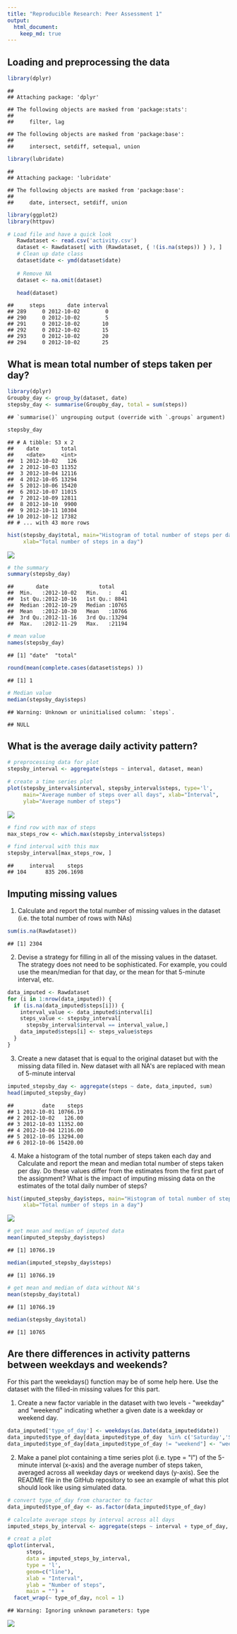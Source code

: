 ```yaml
---
title: "Reproducible Research: Peer Assessment 1"
output: 
  html_document:
    keep_md: true
---
```



## Loading and preprocessing the data

```r
library(dplyr)
```

```
## 
## Attaching package: 'dplyr'
```

```
## The following objects are masked from 'package:stats':
## 
##     filter, lag
```

```
## The following objects are masked from 'package:base':
## 
##     intersect, setdiff, setequal, union
```

```r
library(lubridate)
```

```
## 
## Attaching package: 'lubridate'
```

```
## The following objects are masked from 'package:base':
## 
##     date, intersect, setdiff, union
```

```r
library(ggplot2)
library(httpuv)

# Load file and have a quick look
   Rawdataset <- read.csv('activity.csv')
   dataset <- Rawdataset[ with (Rawdataset, { !(is.na(steps)) } ), ]
   # Clean up date class
   dataset$date <- ymd(dataset$date)
  
   # Remove NA
   dataset <- na.omit(dataset)

   head(dataset) 
```

```
##     steps       date interval
## 289     0 2012-10-02        0
## 290     0 2012-10-02        5
## 291     0 2012-10-02       10
## 292     0 2012-10-02       15
## 293     0 2012-10-02       20
## 294     0 2012-10-02       25
```


## What is mean total number of steps taken per day?


```r
library(dplyr)
Groupby_day <- group_by(dataset, date)
stepsby_day <- summarise(Groupby_day, total = sum(steps))
```

```
## `summarise()` ungrouping output (override with `.groups` argument)
```

```r
stepsby_day
```

```
## # A tibble: 53 x 2
##    date       total
##    <date>     <int>
##  1 2012-10-02   126
##  2 2012-10-03 11352
##  3 2012-10-04 12116
##  4 2012-10-05 13294
##  5 2012-10-06 15420
##  6 2012-10-07 11015
##  7 2012-10-09 12811
##  8 2012-10-10  9900
##  9 2012-10-11 10304
## 10 2012-10-12 17382
## # ... with 43 more rows
```

```r
hist(stepsby_day$total, main="Histogram of total number of steps per day", 
     xlab="Total number of steps in a day")
```

![](PA1_template_files/figure-html/unnamed-chunk-2-1.png)<!-- -->

```r
# the summary 
summary(stepsby_day)
```

```
##       date                total      
##  Min.   :2012-10-02   Min.   :   41  
##  1st Qu.:2012-10-16   1st Qu.: 8841  
##  Median :2012-10-29   Median :10765  
##  Mean   :2012-10-30   Mean   :10766  
##  3rd Qu.:2012-11-16   3rd Qu.:13294  
##  Max.   :2012-11-29   Max.   :21194
```

```r
# mean value 
names(stepsby_day)
```

```
## [1] "date"  "total"
```

```r
round(mean(complete.cases(dataset$steps) ))
```

```
## [1] 1
```

```r
# Median value
median(stepsby_day$steps)
```

```
## Warning: Unknown or uninitialised column: `steps`.
```

```
## NULL
```


## What is the average daily activity pattern?

```r
# preprocessing data for plot
stepsby_interval <- aggregate(steps ~ interval, dataset, mean)

# create a time series plot 
plot(stepsby_interval$interval, stepsby_interval$steps, type='l', 
     main="Average number of steps over all days", xlab="Interval", 
     ylab="Average number of steps")
```

![](PA1_template_files/figure-html/unnamed-chunk-3-1.png)<!-- -->

```r
# find row with max of steps
max_steps_row <- which.max(stepsby_interval$steps)

# find interval with this max
stepsby_interval[max_steps_row, ]
```

```
##     interval    steps
## 104      835 206.1698
```


## Imputing missing values

1. Calculate and report the total number of missing values in the dataset (i.e. the total number of rows with NAs)


```r
sum(is.na(Rawdataset))
```

```
## [1] 2304
```

2. Devise a strategy for filling in all of the missing values in the dataset. The strategy does not need to be sophisticated. For example, you could use the mean/median for that day, or the mean for that 5-minute interval, etc.


```r
data_imputed <- Rawdataset
for (i in 1:nrow(data_imputed)) {
  if (is.na(data_imputed$steps[i])) {
    interval_value <- data_imputed$interval[i]
    steps_value <- stepsby_interval[
      stepsby_interval$interval == interval_value,]
    data_imputed$steps[i] <- steps_value$steps
  }
}
```


3. Create a new dataset that is equal to the original dataset but with the missing data filled in.
 New dataset with all NA's are replaced with mean of 5-minute interval

```r
imputed_stepsby_day <- aggregate(steps ~ date, data_imputed, sum)
head(imputed_stepsby_day)
```

```
##         date    steps
## 1 2012-10-01 10766.19
## 2 2012-10-02   126.00
## 3 2012-10-03 11352.00
## 4 2012-10-04 12116.00
## 5 2012-10-05 13294.00
## 6 2012-10-06 15420.00
```


4. Make a histogram of the total number of steps taken each day and Calculate and report the mean and median total number of steps taken per day. Do these values differ from the estimates from the first part of the assignment? What is the impact of imputing missing data on the estimates of the total daily number of steps?


```r
hist(imputed_stepsby_day$steps, main="Histogram of total number of steps per day (imputed)", 
     xlab="Total number of steps in a day")
```

![](PA1_template_files/figure-html/unnamed-chunk-7-1.png)<!-- -->




```r
# get mean and median of imputed data
mean(imputed_stepsby_day$steps)
```

```
## [1] 10766.19
```

```r
median(imputed_stepsby_day$steps)
```

```
## [1] 10766.19
```

```r
# get mean and median of data without NA's
mean(stepsby_day$total)
```

```
## [1] 10766.19
```

```r
median(stepsby_day$total)
```

```
## [1] 10765
```



## Are there differences in activity patterns between weekdays and weekends?

For this part the weekdays() function may be of some help here. Use the dataset with the filled-in missing values for this part.

1. Create a new factor variable in the dataset with two levels - "weekday" and "weekend" indicating whether a given date is a weekday or weekend day.


```r
data_imputed['type_of_day'] <- weekdays(as.Date(data_imputed$date))
data_imputed$type_of_day[data_imputed$type_of_day  %in% c('Saturday','Sunday') ] <- "weekend"
data_imputed$type_of_day[data_imputed$type_of_day != "weekend"] <- "weekday"
```



2. Make a panel plot containing a time series plot (i.e. type = "l") of the 5-minute interval (x-axis) and the average number of steps taken, averaged across all weekday days or weekend days (y-axis). See the README file in the GitHub repository to see an example of what this plot should look like using simulated data.



```r
# convert type_of_day from character to factor
data_imputed$type_of_day <- as.factor(data_imputed$type_of_day)

# calculate average steps by interval across all days
imputed_steps_by_interval <- aggregate(steps ~ interval + type_of_day, data_imputed, mean)

# creat a plot
qplot(interval, 
      steps, 
      data = imputed_steps_by_interval, 
      type = 'l', 
      geom=c("line"),
      xlab = "Interval", 
      ylab = "Number of steps", 
      main = "") +
  facet_wrap(~ type_of_day, ncol = 1)
```

```
## Warning: Ignoring unknown parameters: type
```

![](PA1_template_files/figure-html/unnamed-chunk-10-1.png)<!-- -->




